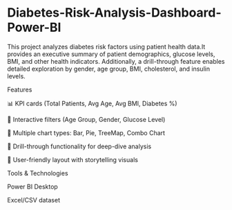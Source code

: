 # Diabetes-Risk-Analysis-Dashboard-Power-BI
This project analyzes diabetes risk factors using patient health data.It provides an executive summary of patient demographics, glucose levels, BMI, and other health indicators. Additionally, a drill-through feature enables detailed exploration by gender, age group, BMI, cholesterol, and insulin levels.

Features

📊 KPI cards (Total Patients, Avg Age, Avg BMI, Diabetes %)

🔎 Interactive filters (Age Group, Gender, Glucose Level)

🧩 Multiple chart types: Bar, Pie, TreeMap, Combo Chart

🔗 Drill-through functionality for deep-dive analysis

🎨 User-friendly layout with storytelling visuals

Tools & Technologies

Power BI Desktop

Excel/CSV dataset
